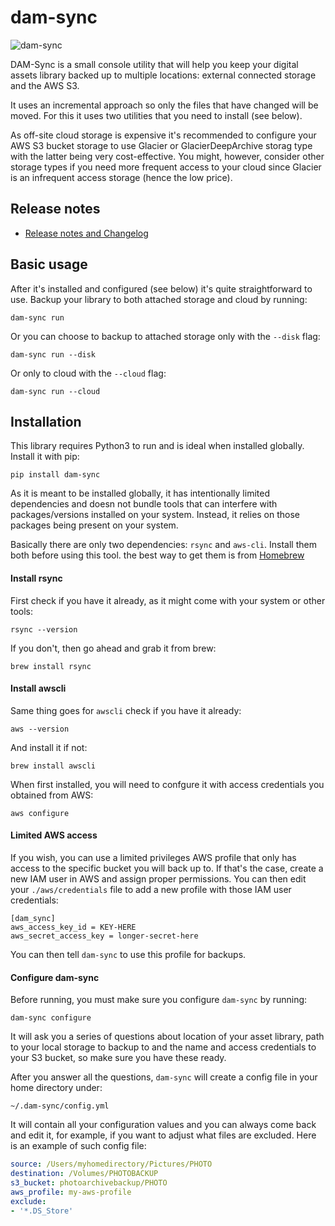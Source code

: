 # dam-sync

![dam-sync](https://s3-eu-west-1.amazonaws.com/public-stuff-cdn/suitcase.jpg)

DAM-Sync is a small console utility that will help you keep your digital assets
library backed up to multiple locations: external connected storage and the 
AWS S3. 

It uses an incremental approach so only the files that have changed will be moved. For this it uses two utilities that you need to install (see below).

As off-site cloud storage is expensive it's recommended to configure your AWS S3 bucket storage to use Glacier or GlacierDeepArchive storag type with the latter being very cost-effective. You might, however, consider other storage types if you need more frequent access to your cloud since Glacier is an infrequent access storage (hence the low price).

## Release notes

  * [Release notes and Changelog](docs/changelog.md)


## Basic usage

After it's installed and configured (see below) it's quite straightforward to use. Backup your library to both attached storage and cloud by running:

```
dam-sync run
```

Or you can choose to backup to attached storage only with the `--disk` flag:

```
dam-sync run --disk
```

Or only to cloud with the `--cloud` flag:

```
dam-sync run --cloud
```


## Installation

This library requires Python3 to run and is ideal when installed globally. Install it with pip:

```
pip install dam-sync
```

As it is meant to be installed globally, it has intentionally limited dependencies and doesn not bundle tools that can interfere with packages/versions installed on your system. Instead, it relies on those packages being present on your system.

Basically there are only two dependencies: `rsync` and `aws-cli`. Install them both before using this tool. the best way to get them is from [Homebrew](https://brew.sh/)

#### Install rsync

First check if you have it already, as it might come with your system or other tools:

```
rsync --version
```

If you don't, then go ahead and grab it from brew:


```
brew install rsync

```

#### Install awscli

Same thing goes for `awscli` check if you have it already:

```
aws --version
```

And install it if not:

```
brew install awscli
```

When first installed, you will need to confgure it with access credentials you obtained from AWS:

```
aws configure
```

#### Limited AWS access

If you wish, you can use a limited privileges AWS profile that only has access to the specific bucket you will back up to. If that's the case, create a new IAM user in AWS and assign proper permissions. You can then edit your `./aws/credentials` file to add a new profile with those IAM user credentials:

```
[dam_sync]
aws_access_key_id = KEY-HERE
aws_secret_access_key = longer-secret-here
```

You can then tell `dam-sync` to use this profile for backups.


#### Configure dam-sync

Before running, you must make sure you configure `dam-sync` by running:

```
dam-sync configure
```

It will ask you a series of questions about location of your asset library, path to your local storage to backup to and the name and access credentials to your S3 bucket, so make sure you have these ready.

After you answer all the questions, `dam-sync` will create a config file in your home directory under:

```
~/.dam-sync/config.yml
```

It will contain all your configuration values and you can always come back and edit it, for example, if you want to adjust what files are excluded. Here is an example of such config file:

```yaml
source: /Users/myhomedirectory/Pictures/PHOTO
destination: /Volumes/PHOTOBACKUP
s3_bucket: photoarchivebackup/PHOTO
aws_profile: my-aws-profile
exclude:
- '*.DS_Store'

```




